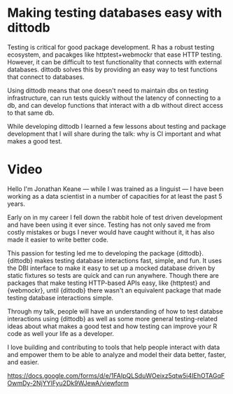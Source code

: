 # Making testing databases easy with dittodb

Testing is critical for good package development. R has a robust testing ecosystem, and pacakges like httptest+webmockr that ease HTTP testing. However, it can be difficult to test functionality that connects with external databases. dittodb solves this by providing an easy way to test functions that connect to databases.

Using dittodb means that one doesn't need to maintain dbs on testing infrastructure, can run tests quickly without the latency of connecting to a db, and can develop functions that interact with a db without direct access to that same db.

While developing dittodb I learned a few lessons about testing and package development that I will share during the talk: why is CI important and what makes a good test.


# Video

Hello I'm Jonathan Keane — while I was trained as a linguist — I have been working as a data scientist in a number of capacities for at least the past 5 years.

Early on in my career I fell down the rabbit hole of test driven development and have been using it ever since. Testing has not only saved me from costly mistakes or bugs I never would have caught without it, it has also made it easier to write better code.

This passion for testing led me to developing the package {dittodb}. {dittodb} makes testing database interactions fast, simple, and fun. It uses the DBI interface to make it easy to set up a mocked database driven by static fixtures so tests are quick and can run anywhere. Though there are packages that make testing HTTP-based APIs easy, like {httptest} and {webmockr}, until {dittodb} there wasn't an equivalent package that made testing database interactions simple. 

Through my talk, people will have an understanding of how to test databse interactions using {dittodb} as well as some more general testing-related ideas about what makes a good test and how testing can improve your R code as well your life as a developer.


I love building and contributing to tools that help people interact with data and empower them to be able to analyze and model their data better, faster, and easier.

https://docs.google.com/forms/d/e/1FAIpQLSduWOeixz5qtw5i4IEhOTAGqFOwmDy-2NjYYlFyu2Dk9WJewA/viewform
